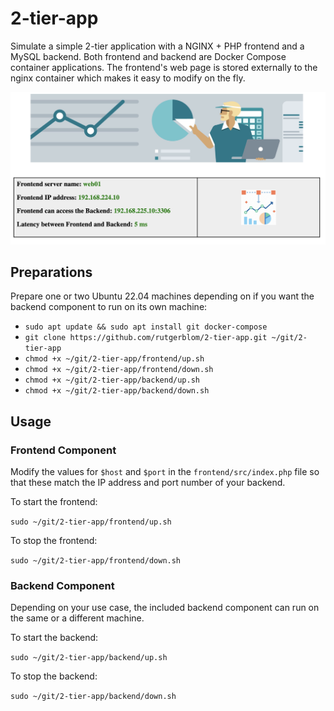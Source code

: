 # 2-tier-app
Simulate a simple 2-tier application with a NGINX + PHP frontend and a MySQL backend. Both frontend and backend are Docker Compose container applications. The frontend's web page is stored externally to the nginx container which makes it easy to modify on the fly.

![2-tier-app](2-tier-app.png)

## Preparations
Prepare one or two Ubuntu 22.04 machines depending on if you want the backend component to run on its own machine:

* ```sudo apt update && sudo apt install git docker-compose```
* ```git clone https://github.com/rutgerblom/2-tier-app.git ~/git/2-tier-app```
* ```chmod +x ~/git/2-tier-app/frontend/up.sh```
* ```chmod +x ~/git/2-tier-app/frontend/down.sh```
* ```chmod +x ~/git/2-tier-app/backend/up.sh```
* ```chmod +x ~/git/2-tier-app/backend/down.sh```

## Usage
### Frontend Component
Modify the values for ```$host``` and ```$port``` in the ```frontend/src/index.php``` file so that these match the IP address and port number of your backend.

To start the frontend:

```sudo ~/git/2-tier-app/frontend/up.sh```

To stop the frontend:

```sudo ~/git/2-tier-app/frontend/down.sh```

### Backend Component
Depending on your use case, the included backend component can run on the same or a different machine.

To start the backend:
 
```sudo ~/git/2-tier-app/backend/up.sh```

To stop the backend:

```sudo ~/git/2-tier-app/backend/down.sh```